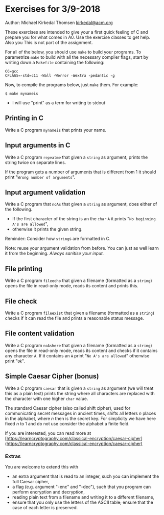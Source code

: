 # Exercises for 3/9-2018

Author: Michael Kirkedal Thomsen <kirkedal@acm.org>

These exercises are intended to give your a first quick feeling of C and prepare you for what comes in A0. Use the exercise classes to get help. Also you This is not part of the assignment.

For all of the below, you should use `make` to build your programs. To
parametrize `make` to build with all the necessary compiler flags, start by
writing down a `Makefile` containing the following:

```
CC=gcc
CFLAGS=-std=c11 -Wall -Werror -Wextra -pedantic -g
```

Now, to compile the programs below, just `make` them. For example:

```
$ make mynameis
```

* I will use "print" as a term for writing to stdout

## Printing in C
Write a C program `mynameis` that prints your name.

## Input arguments in C
Write a C program `repeatme`  that given a `string` as argument, prints the string twice on separate lines.

If the program gets a number of arguments that is different from 1 it should print "`Wrong number of arguments`".

## Input argument validation
Write a C program that `noAs` that given a `string` as argument, does either of the following. 

  * If the first character of the string is an the `char` `A` it prints "`No beginning A's are allowed`",
  * otherwise it prints the given string.

Reminder: Consider how `string`s are formatted in C. 

Note: reuse your argument validation from before. You can just as well learn it from the beginning. _Always sanitise your input._


## File printing
Write a C program `fileecho` that given a filename (formatted as a `string`) opens the file in read-only mode, reads its content and prints this.

## File check
Write a C program `fileexist` that given a filename (formatted as a `string`) checks if it can read the file and prints a reasonable status message.

## File content validation
Write a C program `noAshere` that given a filename (formatted as a `string`) opens the file in read-only mode, reads its content and checks if it contains any character `A`. If it contains an `A` print "`No A's are allowed`" otherwise print "`Ok`".



## Simple Caesar Cipher (bonus)
Write a C program `caesar` that is given a `string` as argument (we will treat this as a plain text) prints the string where all characters are replaced with the character with one higher `char` value.

The standard Caesar cipher (also called shift cipher), used for communicating secret messages in ancient times, shifts all letters _n_ places in the alphabet, where _n_ then is the secret key. For simplicity we have here fixed _n_ to 1 and do not use consider the alphabet a finite field.

If you are interested, you can read more at [https://learncryptography.com/classical-encryption/caesar-cipher](https://learncryptography.com/classical-encryption/caesar-cipher)

### Extras
You are welcome to extend this with

  * an extra argument that is read to an integer, such you can implement the full Caesar cipher,
  * a flag (e.g. argument "-enc" and "-dec"), such that you program can perform encryption and decryption,
  * reading plain text from a filename and writing it to a different filename,
  * ensure that you only use the letters of the ASCII table; ensure that the case of each letter is preserved.
